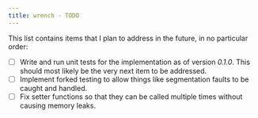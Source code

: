 ```yaml
---
title: wrench - TODO
---
```


This list contains items that I plan to address in the future, in no particular order:

- [ ] Write and run unit tests for the implementation as of version *0.1.0*. This should most likely be the very next item to be addressed.
- [ ] Implement forked testing to allow things like segmentation faults to be caught and handled.
- [ ] Fix setter functions so that they can be called multiple times without causing memory leaks.